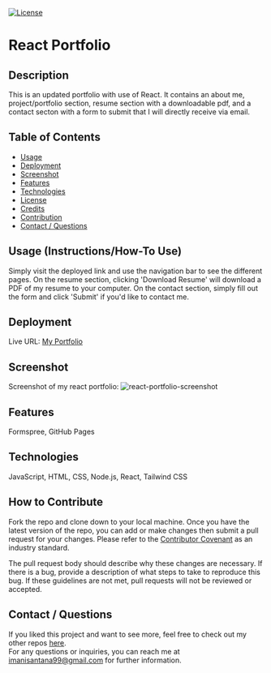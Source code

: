 [![License](https://img.shields.io/badge/License-Apache_2.0-blue.svg)](https://opensource.org/licenses/Apache-2.0)

# React Portfolio

## Description

This is an updated portfolio with use of React. It contains an about me, project/portfolio section, resume section with a downloadable pdf, and a contact secton with a form to submit that I will directly receive via email.

## Table of Contents

- [Usage](#usage)
- [Deployment](#deployment)
- [Screenshot](#screenshot)
- [Features](#features)
- [Technologies](#technologies)
- [License](#license)
- [Credits](#credits)
- [Contribution](#how-to-contribute)
- [Contact / Questions](#contact--questions)

## Usage (Instructions/How-To Use)

Simply visit the deployed link and use the navigation bar to see the different pages. On the resume section, clicking 'Download Resume' will download a PDF of my resume to your computer. On the contact section, simply fill out the form and click 'Submit' if you'd like to contact me.

## Deployment
Live URL: <a href="/">My Portfolio</a>

## Screenshot

Screenshot of my react portfolio:
![react-portfolio-screenshot]()

## Features

Formspree, GitHub Pages

## Technologies

JavaScript, HTML, CSS, Node.js, React, Tailwind CSS


## How to Contribute

Fork the repo and clone down to your local machine. Once you have the latest version of the repo, you can add or make changes then submit a pull request for your changes. Please refer to the [Contributor Covenant](https://www.contributor-covenant.org/) as an industry standard. 

The pull request body should describe why these changes are necessary. If there is a bug, provide a description of what steps to take to reproduce this bug. If these guidelines are not met, pull requests will not be reviewed or accepted.

## Contact / Questions
  If you liked this project and want to see more, feel free to check out my other repos [here](https://github.com/santanaco).  
  For any questions or inquiries, you can reach me at imanisantana99@gmail.com for further information.